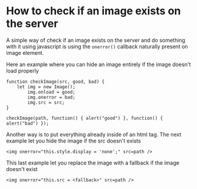 # How to check if an image exists on the server
A simple way of check if an image exists on the server and
do something with it using javascript is using the `onerror()`
callback naturally present on image element.

Here an example where you can hide an image entirely if the image
doesn't load properly
```
function checkImage(src, good, bad) {
	let img = new Image();
		img.onload = good;
		img.onerror = bad;
		img.src = src;
}

checkImage(path, function() { alert("good") }, function() { alert("bad") });
```
Another way is to put everything already inside of an html tag.
The next example let you hide the image if the src doesn't exists
```
<img onerror="this.style.display = 'none';" src=path />
```

This last example let you replace the image with a fallback
if the image doesn't exist
```
<img onerror="this.src = <fallback>" src=path />
```